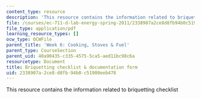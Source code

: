 ```yaml
---
content_type: resource
description: 'This resource contains the information related to briquetting checklist '
file: /courses/ec-711-d-lab-energy-spring-2011/2338907a2ce8d8fb94b0c51900eeb478_MITEC_711S11_read6c.pdf
file_type: application/pdf
learning_resource_types: []
ocw_type: OCWFile
parent_title: 'Week 6: Cooking, Stoves & Fuel'
parent_type: CourseSection
parent_uid: 40a90435-c335-4575-5ca5-aed11bc98c6a
resourcetype: Document
title: Briquetting checklist & documentation form
uid: 2338907a-2ce8-d8fb-94b0-c51900eeb478
---
```

This resource contains the information related to briquetting checklist 

